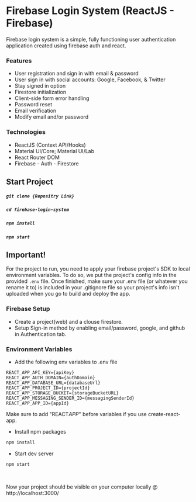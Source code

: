 # Firebase Login System (ReactJS - Firebase)

Firebase login system is a simple, fully functioning user authentication application created using firebase auth and react.

### Features
* User registration and sign in with email & password
* User sign in with social accounts: Google, Facebook, & Twitter
* Stay signed in option
* Firestore initialization
* Client-side form error handling
* Password reset
* Email verification
* Modify email and/or password

### Technologies
* ReactJS (Context API/Hooks)
* Material UI/Core; Material UI/Lab
* React Router DOM
* Firebase - Auth - Firestore

## Start Project

##### `git clone {Repositry Link}`
##### `cd firebase-login-system`
##### `npm install`
##### `npm start`

## Important!

For the project to run, you need to apply your firebase project's SDK to local environment variables. To do so, we put the project's config info in the provided `.env` file.
Once finished, make sure your .env file (or whatever you rename it to) is included in your .gitignore file so your project's info isn't uploaded when you go to build and deploy the app.

### Firebase Setup

- Create a project(web) and a clouse firestore.
- Setup Sign-in method by enabling email/password, google, and github in Authentication tab.

### Environment Variables

- Add the following env variables to .env file

```
REACT_APP_API_KEY={apiKey}
REACT_APP_AUTH_DOMAIN={authDomain}
REACT_APP_DATABASE_URL={databaseUrl}
REACT_APP_PROJECT_ID={projectId}
REACT_APP_STORAGE_BUCKET={storageBucketURL}
REACT_APP_MESSAGING_SENDER_ID={messagingSenderId}
REACT_APP_APP_ID={appId}
```

Make sure to add "REACT*APP*" before variables if you use create-react-app.

- Install npm packages

```bash
npm install
```

- Start dev server

```bash
npm start
```

<br>


Now your project should be visible on your computer locally @ http://localhost:3000/
